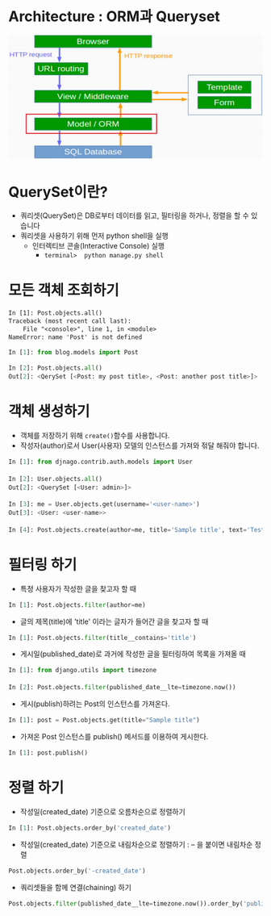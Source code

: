 # Architecture :  ORM과 Queryset 



![image-20210112164120819](Django_ORM_QuerySets.assets/image-20210112164120819.png)



# QuerySet이란?

- 쿼리셋(QuerySet)은 DB로부터 데이터를 읽고, 필터링을 하거나, 정렬을 할 수 있습니다
- 쿼리셋을 사용하기 위해 먼저 python shell을 실행
  - 인터렉티브 콘솔(Interactive Console) 실행
    - `terminal>  python manage.py shell`



# 모든 객체 조회하기

```
In [1]: Post.objects.all()
Traceback (most recent call last):
	File "<console>", line 1, in <module>
NameError: name 'Post' is not defined
```

```python
In [1]: from blog.models import Post
```

```python
In [2]: Post.objects.all()
Out[2]: <QerySet [<Post: my post title>, <Post: another post title>]>
```



# 객체 생성하기

- 객체를 저장하기 위해 `create()`함수를 사용합니다.
- 작성자(author)로서 User(사용자) 모델의 인스턴스를 가져와 젂달 해줘야 합니다.

```python
In [1]: from djnago.contrib.auth.models import User

In [2]: User.objects.all()
Out[2]: <QuerySet [<User: admin>]>

In [3]: me = User.objects.get(username='<user-name>')
Out[3]: <User: <user-name>>

In [4]: Post.objects.create(author=me, title='Sample title', text='Test')
```



# 필터링 하기

-  특정 사용자가 작성한 글을 찾고자 할 때 

```python
In [1]: Post.objects.filter(author=me)
```



-  글의 제목(title)에 'title' 이라는 글자가 들어간 글을 찾고자 할 때

```python
In [1]: Post.objects.filter(title__contains='title')
```



- 게시일(published_date)로 과거에 작성한 글을 필터링하여 목록을 가져올 때

``` python
In [1]: from django.utils import timezone

In [2]: Post.objects.filter(published_date__lte=timezone.now())
```



- 게시(publish)하려는 Post의 인스턴스를 가져온다.

```python
In [1]: post = Post.objects.get(title="Sample title")
```



- 가져온 Post 인스턴스를 publish() 메서드를 이용하여 게시한다.

``` python
In [1]: post.publish()
```



# 정렬 하기

- 작성일(created_date) 기준으로 오름차순으로 정렬하기

``` python
In [1]: Post.objects.order_by('created_date')
```



- 작성일(created_date) 기준으로 내림차순으로 정렬하기 : – 을 붙이면 내림차순 정렬

```python
Post.objects.order_by('-created_date')
```



- 쿼리셋들을 함께 연결(chaining) 하기

```python
Post.objects.filter(published_date__lte=timezone.now()).order_by('published_date')
```


